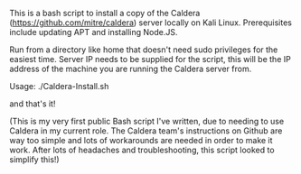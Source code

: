 This is a bash script to install a copy of the Caldera (https://github.com/mitre/caldera) server locally on Kali Linux. Prerequisites include updating APT and installing Node.JS. 

Run from a directory like home that doesn't need sudo privileges for the easiest time. Server IP needs to be supplied for the script, this will be the IP address of the machine you are running the Caldera server from. 

Usage: ./Caldera-Install.sh <Server-IP>

and that's it! 

(This is my very first public Bash script I've written, due to needing to use Caldera in my current role. The Caldera team's instructions on Github are way too simple and lots of workarounds are needed in order to make it work. After lots of headaches and troubleshooting, this script looked to simplify this!)
